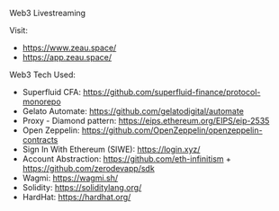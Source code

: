 Web3 Livestreaming

Visit:
- https://www.zeau.space/
- https://app.zeau.space/

Web3 Tech Used:
- Superfluid CFA: https://github.com/superfluid-finance/protocol-monorepo
- Gelato Automate: https://github.com/gelatodigital/automate
- Proxy - Diamond pattern: https://eips.ethereum.org/EIPS/eip-2535
- Open Zeppelin: https://github.com/OpenZeppelin/openzeppelin-contracts
- Sign In With Ethereum (SIWE): https://login.xyz/
- Account Abstraction: https://github.com/eth-infinitism + https://github.com/zerodevapp/sdk
- Wagmi: https://wagmi.sh/
- Solidity: https://soliditylang.org/
- HardHat: https://hardhat.org/

